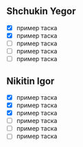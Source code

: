## Shchukin Yegor
- [x] пример таска
- [x] пример таска
- [ ] пример таска
- [ ] пример таска
- [ ] пример таска

## Nikitin Igor
- [x] пример таска
- [x] пример таска
- [x] пример таска
- [ ] пример таска
- [ ] пример таска
- [ ] пример таска
